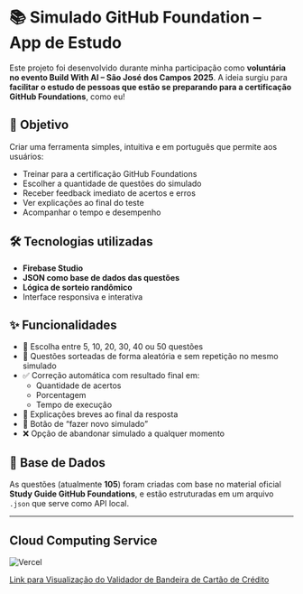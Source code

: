 # 📚 Simulado GitHub Foundation – App de Estudo

Este projeto foi desenvolvido durante minha participação como **voluntária no evento Build With AI – São José dos Campos 2025**. A ideia surgiu para **facilitar o estudo de pessoas que estão se preparando para a certificação GitHub Foundations**, como eu!

## 🚀 Objetivo

Criar uma ferramenta simples, intuitiva e em português que permite aos usuários:
- Treinar para a certificação GitHub Foundations
- Escolher a quantidade de questões do simulado
- Receber feedback imediato de acertos e erros
- Ver explicações ao final do teste
- Acompanhar o tempo e desempenho

## 🛠️ Tecnologias utilizadas

- **Firebase Studio**
- **JSON como base de dados das questões**
- **Lógica de sorteio randômico**
- Interface responsiva e interativa

## ✨ Funcionalidades

- 🎯 Escolha entre 5, 10, 20, 30, 40 ou 50 questões
- 🔄 Questões sorteadas de forma aleatória e sem repetição no mesmo simulado
- ✅ Correção automática com resultado final em:
  - Quantidade de acertos
  - Porcentagem
  - Tempo de execução
- 🧠 Explicações breves ao final da resposta
- 🔁 Botão de “fazer novo simulado”
- ❌ Opção de abandonar simulado a qualquer momento

## 📂 Base de Dados

As questões (atualmente **105**) foram criadas com base no material oficial **Study Guide GitHub Foundations**, e estão estruturadas em um arquivo `.json` que serve como API local.

---

## Cloud Computing Service
![Vercel](https://img.shields.io/badge/vercel-%23000000.svg?style=for-the-badge&logo=vercel&logoColor=white)

[Link para Visualização do Validador de Bandeira de Cartão de Crédito](https://aplicativo-de-simulado-git-hub-foun-nine.vercel.app/)
